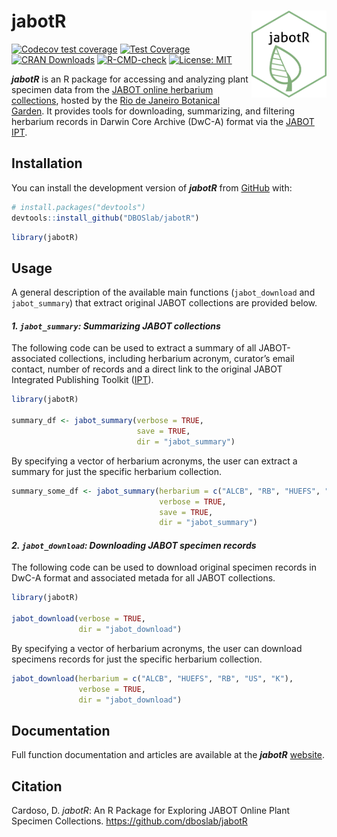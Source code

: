 
<!-- README.md is generated from README.Rmd. Please edit that file -->

# jabotR <img src="inst/figures/jabotr_hex_sticker.png" align="right" alt="" width="120" />

<!-- badges: start -->

[![Codecov test
coverage](https://codecov.io/gh/DBOSlab/jabotR/graph/badge.svg)](https://app.codecov.io/gh/DBOSlab/jabotR)
[![Test
Coverage](https://github.com/DBOSlab/jabotR/actions/workflows/test-coverage.yaml/badge.svg)](https://github.com/DBOSlab/jabotR/actions/workflows/test-coverage.yaml)
[![CRAN
Downloads](https://cranlogs.r-pkg.org/badges/grand-total/jabotR)](https://cran.r-project.org/package=jabotR)
[![R-CMD-check](https://github.com/DBOSlab/jabotR/actions/workflows/R-CMD-check.yaml/badge.svg)](https://github.com/DBOSlab/jabotR/actions/workflows/R-CMD-check.yaml)
[![License:
MIT](https://img.shields.io/badge/license-MIT-blue.svg)](LICENSE)
<!-- badges: end -->

***jabotR*** is an R package for accessing and analyzing plant specimen
data from the [JABOT online herbarium
collections](https://jabot.jbrj.gov.br/v3/consulta.php), hosted by the
[Rio de Janeiro Botanical Garden](https://www.gov.br/jbrj/pt-br). It
provides tools for downloading, summarizing, and filtering herbarium
records in Darwin Core Archive (DwC-A) format via the [JABOT
IPT](https://ipt.jbrj.gov.br/jabot).

## Installation

You can install the development version of ***jabotR*** from
[GitHub](https://github.com/DBOSlab/jabotR) with:

``` r
# install.packages("devtools")
devtools::install_github("DBOSlab/jabotR")
```

``` r
library(jabotR)
```

  
  

## Usage

A general description of the available main functions (`jabot_download`
and `jabot_summary`) that extract original JABOT collections are
provided below.  
  

#### *1. `jabot_summary`: Summarizing JABOT collections*

The following code can be used to extract a summary of all
JABOT-associated collections, including herbarium acronym, curator’s
email contact, number of records and a direct link to the original JABOT
Integrated Publishing Toolkit ([IPT](https://ipt.jbrj.gov.br/jabot)).  

``` r
library(jabotR)

summary_df <- jabot_summary(verbose = TRUE,
                            save = TRUE,
                            dir = "jabot_summary")
```

  
By specifying a vector of herbarium acronyms, the user can extract a
summary for just the specific herbarium collection.  

``` r
summary_some_df <- jabot_summary(herbarium = c("ALCB", "RB", "HUEFS", "US", "K"),
                                 verbose = TRUE,
                                 save = TRUE,
                                 dir = "jabot_summary")
```

  
  

#### *2. `jabot_download`: Downloading JABOT specimen records*

The following code can be used to download original specimen records in
DwC-A format and associated metada for all JABOT collections.  

``` r
library(jabotR)

jabot_download(verbose = TRUE,
               dir = "jabot_download")
```

  
By specifying a vector of herbarium acronyms, the user can download
specimens records for just the specific herbarium collection.  

``` r
jabot_download(herbarium = c("ALCB", "HUEFS", "RB", "US", "K"),
               verbose = TRUE,
               dir = "jabot_download")
```

  
  

## Documentation

Full function documentation and articles are available at the
***jabotR*** [website](https://dboslab.github.io/jabotR-website/).  
  

## Citation

Cardoso, D. *jabotR*: An R Package for Exploring JABOT Online Plant
Specimen Collections. <https://github.com/dboslab/jabotR>
